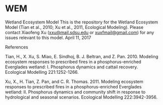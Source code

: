 # WEM
Wetland Ecosystem Model
This is the repository for the Wetland Ecosystem Model (Tian et al., 2010; Xu et al., 2011, Ecological Modeling). Please contact Xiaofeng Xu (xxu@mail.sdsu.edu or xuxfmail@gmail.com) for any issues relevant to this model.
April 11, 2017

References

Tian, H., X. Xu, S. Miao, E. Sindhoj, B. J. Beltran, and Z. Pan. 2010. Modeling ecosystem responses to prescribed fires in a phosphorus-enriched Everglades wetland: I. Phosphorus dynamics and cattail recovery. Ecological Modelling 221:1252-1266.

Xu, X., H. Tian, Z. Pan, and C. R. Thomas. 2011. Modeling ecosystem responses to prescribed fires in a phosphorus-enriched Everglades wetland: II. Phosphorus dynamics and community shift in response to hydrological and seasonal scenarios. Ecological Modelling 222:3942-3956.
